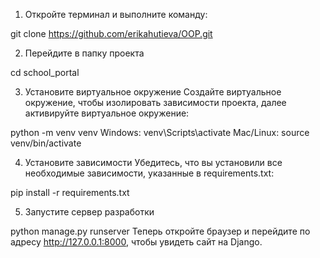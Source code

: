 1. Откройте терминал и выполните команду:

git clone https://github.com/erikahutieva/OOP.git

2. Перейдите в папку проекта

cd school_portal

3. Установите виртуальное окружение
Создайте виртуальное окружение, чтобы изолировать зависимости проекта, далее активируйте виртуальное окружение:

python -m venv venv
Windows: venv\Scripts\activate
Mac/Linux: source venv/bin/activate

4. Установите зависимости
Убедитесь, что вы установили все необходимые зависимости, указанные в requirements.txt:

pip install -r requirements.txt

5. Запустите сервер разработки

python manage.py runserver
Теперь откройте браузер и перейдите по адресу http://127.0.0.1:8000, чтобы увидеть сайт на Django.